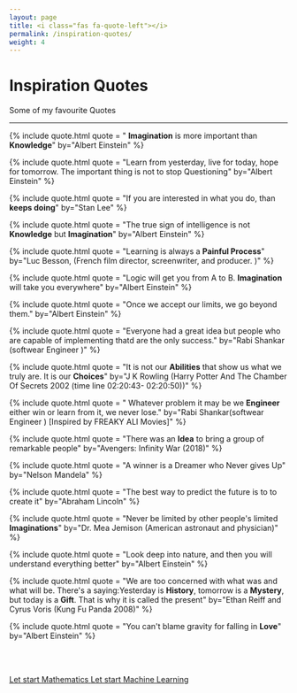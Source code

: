 ```yaml
---
layout: page
title: <i class="fas fa-quote-left"></i>
permalink: /inspiration-quotes/
weight: 4
---
```


# **Inspiration Quotes**
<i class="fab fa-grav"></i> Some of my favourite Quotes

___


{% include quote.html quote = " <b>Imagination</b> is more important than <b>Knowledge</b>" by="Albert Einstein" %} 

{% include quote.html quote = "Learn from yesterday, live for today, hope for tomorrow. The important thing is not to stop Questioning" by="Albert Einstein" %} 

{% include quote.html quote = "If you are interested in what you do, than <b>keeps doing</b>" by="Stan Lee" %} 

{% include quote.html quote = "The true sign of intelligence is not <b>Knowledge</b> but <b>Imagination</b>" by="Albert Einstein" %} 

{% include quote.html quote = "Learning is always a <b>Painful Process</b>" by="Luc Besson, (French film director, screenwriter, and producer. )" %} 

{% include quote.html quote = "Logic will get you from A  to B. <b>Imagination</b> will take you everywhere" by="Albert Einstein" %} 

{% include quote.html quote = "Once we accept our limits, we go beyond them." by="Albert Einstein" %} 

{% include quote.html quote = "Everyone had a great idea but people who are capable of implementing thatd are the only success." by="Rabi Shankar (softwear Engineer )" %} 

{% include quote.html quote = "It is not our <b>Abilities</b> that show us what we truly are. It is our <b>Choices</b>" by="J K Rowling (Harry Potter And The Chamber Of Secrets 2002 (time line 02:20:43- 02:20:50))" %} 

{% include quote.html quote = " Whatever problem it may be we <b>Engineer</b> either win or learn from it, we never lose." by="Rabi Shankar(softwear Engineer ) [Inspired by FREAKY ALI Movies]" %} 

{% include quote.html quote = "There was an <b>Idea</b> to bring a group of remarkable people" by="Avengers: Infinity War (2018)" %} 

{% include quote.html quote = "A winner is a Dreamer who Never gives Up" by="Nelson Mandela" %} 

{% include quote.html quote = "The best way to predict the future is to to create it" by="Abraham Lincoln" %}

{% include quote.html quote = "Never be limited by other people's limited <b>Imaginations</b>" by="Dr. Mea Jemison (American astronaut and physician)" %}

{% include quote.html quote = "Look deep into nature, and then you will understand everything better" by="Albert Einstein" %}

{% include quote.html quote = "We are too concerned with what was and what will be. There's a saying:Yesterday is <b>History</b>, tomorrow is a <b>Mystery</b>, but today is a <b>Gift</b>. That is why it is called the present" by="Ethan Reiff and Cyrus Voris (Kung Fu Panda 2008)" %}

{% include quote.html quote = "You can't blame gravity for falling in  <b>Love</b>" by="Albert Einstein" %}

<br><br>
<div class="text-center">
<a href="/mathematics/" class="m-1 btn btn-secondary btn-md"> <i class="fas fa-chevron-left"></i> Let start Mathematics </a>
<a href="/articles/" class="m-1 btn btn-primary btn-md">Let start Machine Learning <i class="fas fa-chevron-right"></i></a>
</div>

